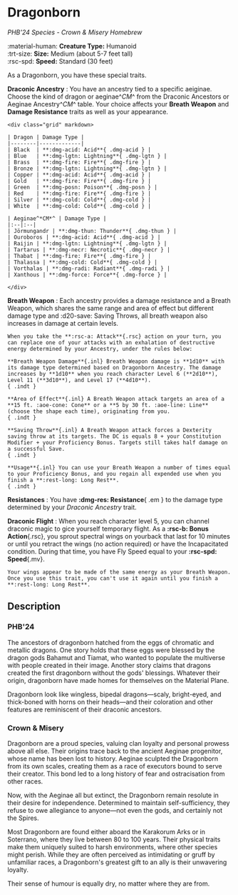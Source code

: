 # Dragonborn

*PHB'24 Species - Crown & Misery Homebrew*

:material-human: **Creature Type:** Humanoid  
:trt-size: **Size:** Medium (about 5-7 feet tall)  
:rsc-spd: **Speed:** Standard (30 feet)

As a Dragonborn, you have these special traits.

<div class="dl-bootstrap" markdown>

**Draconic Ancestry**
:   You have an ancestry tied to a specific aeiginae. Choose the kind of dragon or aeginae^*CM*^ from the Draconic Ancestors or Aeginae Ancestry^*CM*^ table. Your choice affects your **Breath Weapon** and **Damage Resistance** traits as well as your appearance.

    <div class="grid" markdown>

    | Dragon | Damage Type |
    |--------|-------------|
    | Black  | **:dmg-acid: Acid**{ .dmg-acid } |
    | Blue   | **:dmg-lgtn: Lightning**{ .dmg-lgtn } |
    | Brass  | **:dmg-fire: Fire**{ .dmg-fire } |
    | Bronze | **:dmg-lgtn: Lightning**{ .dmg-lgtn } |
    | Copper | **:dmg-acid: Acid**{ .dmg-acid } |
    | Gold   | **:dmg-fire: Fire**{ .dmg-fire } |
    | Green  | **:dmg-posn: Poison**{ .dmg-posn } |
    | Red    | **:dmg-fire: Fire**{ .dmg-fire } |
    | Silver | **:dmg-cold: Cold**{ .dmg-cold } |
    | White  | **:dmg-cold: Cold**{ .dmg-cold } |

    | Aeginae^*CM*^ | Damage Type |
    |:--|:--|
    | Jörmungandr | **:dmg-thun: Thunder**{ .dmg-thun } |
    | Ouroboros | **:dmg-acid: Acid**{ .dmg-acid } |
    | Raijin | **:dmg-lgtn: Lightning**{ .dmg-lgtn } |
    | Tartarus | **:dmg-necr: Necrotic**{ .dmg-necr } |
    | Thabat | **:dmg-fire: Fire**{ .dmg-fire } |
    | Thalassa | **:dmg-cold: Cold**{ .dmg-cold } |
    | Vorthalas | **:dmg-radi: Radiant**{ .dmg-radi } |
    | Xanthous | **:dmg-force: Force**{ .dmg-force } |

    </div>

**Breath Weapon**
:   Each ancestry provides a damage resistance and a Breath Weapon, which shares the same range and area of effect but different damage type and :d20-save: Saving Throws, all breath weapon also increases in damage at certain levels.

    When you take the **:rsc-a: Attack**{.rsc} action on your turn, you can replace one of your attacks with an exhalation of destructive energy determined by your Ancestry, under the rules below:

    **Breath Weapon Damage**{.inl} Breath Weapon damage is **1d10** with its damage type determined based on Dragonborn Ancestry. The damage increases by **1d10** when you reach character Level 6 (**2d10**), Level 11 (**3d10**), and Level 17 (**4d10**). 
    { .indt }

    **Area of Effect**{.inl} A Breath Weapon attack targets an area of a **15 ft. :aoe-cone: Cone** or a **5 by 30 ft. :aoe-line: Line** (choose the shape each time), originating from you. 
    { .indt }

    **Saving Throw**{.inl} A Breath Weapon attack forces a Dexterity saving throw at its targets. The DC is equals 8 + your Constitution Modifier + your Proficiency Bonus. Targets still takes half damage on a successful Save.
    { .indt }

    **Usage**{.inl} You can use your Breath Weapon a number of times equal to your Proficiency Bonus, and you regain all expended use when you finish a **:rest-long: Long Rest**.
    { .indt }

**Resistances**
:   You have **:dmg-res: Resistance**{ .em } to the damage type determined by your *Draconic Ancestry* trait.

**Draconic Flight**
:   When you reach character level 5, you can channel draconic magic to gice yourself temporary flight. As a **:rsc-b: Bonus Action**{.rsc}, you sprout spectral wings on yourback that last for 10 minutes or until you retract the wings (no action required) or have the Incapacitated condition. During that time, you have Fly Speed equal to your **:rsc-spd: Speed**{.mv}.

    Your wings appear to be made of the same energy as your Breath Weapon. Once you use this trait, you can't use it again until you finish a **:rest-long: Long Rest**.

</div>

## Description

### PHB'24

The ancestors of dragonborn hatched from the eggs of chromatic and metallic dragons. One story holds that these eggs were blessed by the dragon gods Bahamut and Tiamat, who wanted to populate the multiverse with people created in their image. Another story claims that dragons created the first dragonborn without the gods' blessings. Whatever their origin, dragonborn have made homes for themselves on the Material Plane.

Dragonborn look like wingless, bipedal dragons—scaly, bright-eyed, and thick-boned with horns on their heads—and their coloration and other features are reminiscent of their draconic ancestors.

### Crown & Misery

Dragonborn are a proud species, valuing clan loyalty and personal prowess above all else. Their origins trace back to the ancient Aeginae progenitor, whose name has been lost to history. Aeginae sculpted the Dragonborn from its own scales, creating them as a race of executors bound to serve their creator. This bond led to a long history of fear and ostracisation from other races.

Now, with the Aeginae all but extinct, the Dragonborn remain resolute in their desire for independence. Determined to maintain self-sufficiency, they refuse to owe allegiance to anyone—not even the gods, and certainly not the Spires.

Most Dragonborn are found either aboard the Karakorum Arks or in Soterrano, where they live between 80 to 100 years. Their physical traits make them uniquely suited to harsh environments, where other species might perish. While they are often perceived as intimidating or gruff by unfamiliar races, a Dragonborn's greatest gift to an ally is their unwavering loyalty. 

Their sense of humour is equally dry, no matter where they are from.
